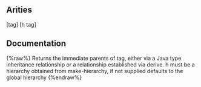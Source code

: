 ## Arities
[tag]
[h tag]

## Documentation
{%raw%}
Returns the immediate parents of tag, either via a Java type
  inheritance relationship or a relationship established via derive. h
  must be a hierarchy obtained from make-hierarchy, if not supplied
  defaults to the global hierarchy
{%endraw%}
